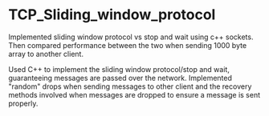 # TCP_Sliding_window_protocol
Implemented sliding window protocol vs stop and wait using c++ sockets. Then compared performance between the two when sending 1000 byte array to another client. 

Used C++ to implement the sliding window protocol/stop and wait, guaranteeing messages are passed over the network. 
Implemented "random" drops when sending messages to other client and the recovery methods involved when messages are dropped to ensure 
a message is sent properly.
